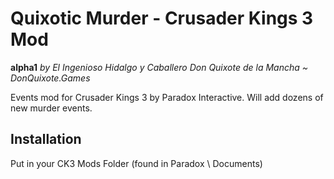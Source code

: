 # Quixotic Murder - Crusader Kings 3 Mod
**alpha1**
*by El Ingenioso Hidalgo y Caballero Don Quixote de la Mancha ~ DonQuixote.Games*


Events mod for Crusader Kings 3 by Paradox Interactive. Will add dozens of new murder events.

## Installation
Put in your CK3 Mods Folder (found in Paradox \ Documents)
